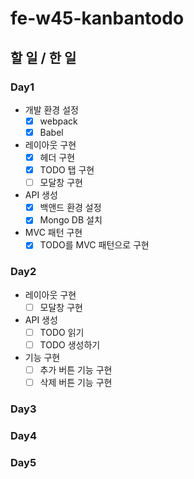 # fe-w45-kanbantodo

## 할 일 / 한 일

### Day1

- 개발 환경 설정
  - [x] webpack
  - [x] Babel
- 레이아웃 구현
  - [x] 헤더 구현
  - [x] TODO 탭 구현
  - [ ] 모달창 구현
- API 생성
  - [x] 백앤드 환경 설정
  - [x] Mongo DB 설치
- MVC 패턴 구현
  - [x] TODO를 MVC 패턴으로 구현

### Day2

- 레이아웃 구현
  - [ ] 모달창 구현
- API 생성
  - [ ] TODO 읽기
  - [ ] TODO 생성하기
- 기능 구현
  - [ ] 추가 버튼 기능 구현
  - [ ] 삭제 버튼 기능 구현

### Day3

### Day4

### Day5
